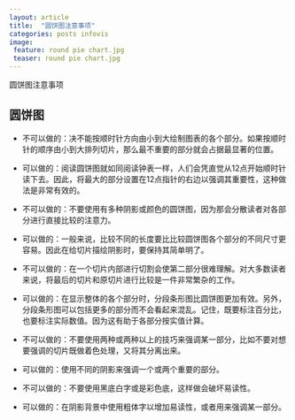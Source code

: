 ```yaml
---
layout: article
title:  "圆饼图注意事项"
categories: posts infovis
image: 
 feature: round pie chart.jpg
 teaser: round pie chart.jpg
---
```

圆饼图注意事项


## 圆饼图
- 不可以做的：决不能按顺时针方向由小到大绘制图表的各个部分。如果按顺时针的顺序由小到大排列切片，那么最不重要的部分就会占据最显著的位置。

- 可以做的：阅读圆饼图就如同阅读钟表一样，人们会凭直觉从12点开始顺时针读下去。因此，将最大的部分设置在12点指针的右边以强调其重要性，这种做法是非常有效的。

- 不可以做的：不要使用有多种阴影或颜色的圆饼图，因为那会分散读者对各部分进行直接比较的注意力。

- 可以做的：一般来说，比较不同的长度要比比较圆饼图各个部分的不同尺寸更容易。因此在给切片描绘阴影时，要保持其简单明了。

- 不可以做的：在一个切片内部进行切割会使第二部分很难理解。对大多数读者来说，将最后的切片和原切片进行比较是一件非常繁杂的工作。

- 可以做的：在显示整体的各个部分时，分段条形图比圆饼图更加有效。另外，分段条形图可以包括更多的部分而不会看起来混乱。记住，既要标注百分比，也要标注实际数值。因为这有助于各部分按实值计算。

- 不可以做的：不要使用两种或两种以上的技巧来强调某一部分，比如不要对想要强调的切片既做着色处理，又将其分离出来。

- 可以做的：使用不同的阴影来强调一个或两个重要的部分。

- 不可以做的：不要使用黑底白字或是彩色底，这样做会破坏易读性。

- 可以做的：在阴影背景中使用粗体字以增加易读性，或者用来强调某一部分。